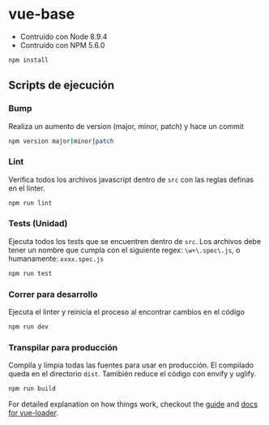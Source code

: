 # vue-base
- Contruído con Node 8.9.4
- Contruído con NPM 5.6.0

``` bash
npm install
```

## Scripts de ejecución
### Bump
Realiza un aumento de version (major, minor, patch) y hace un commit
``` bash
npm version major|minor|patch
```

### Lint
Verifica todos los archivos javascript dentro de `src` con las reglas definas en el linter.
``` bash
npm run lint
```

### Tests (Unidad)
Ejecuta todos los tests que se encuentren dentro de `src`. Los archivos debe tener un nombre que cumpla con el siguiente regex: `\w+\.spec\.js`, o humanamente: `xxxx.spec.js`
``` bash
npm run test
```

### Correr para desarrollo
Ejecuta el linter y reinicia el proceso al encontrar cambios en el código
``` bash
npm run dev
```

### Transpilar para producción
Compila y limpia todas las fuentes para usar en producción. El compilado queda en el directorio `dist`.
Tamibién reduce el código con envify y uglify.
``` bash
npm run build
```

For detailed explanation on how things work, checkout the [guide](http://vuejs-templates.github.io/webpack/) and [docs for vue-loader](http://vuejs.github.io/vue-loader).
